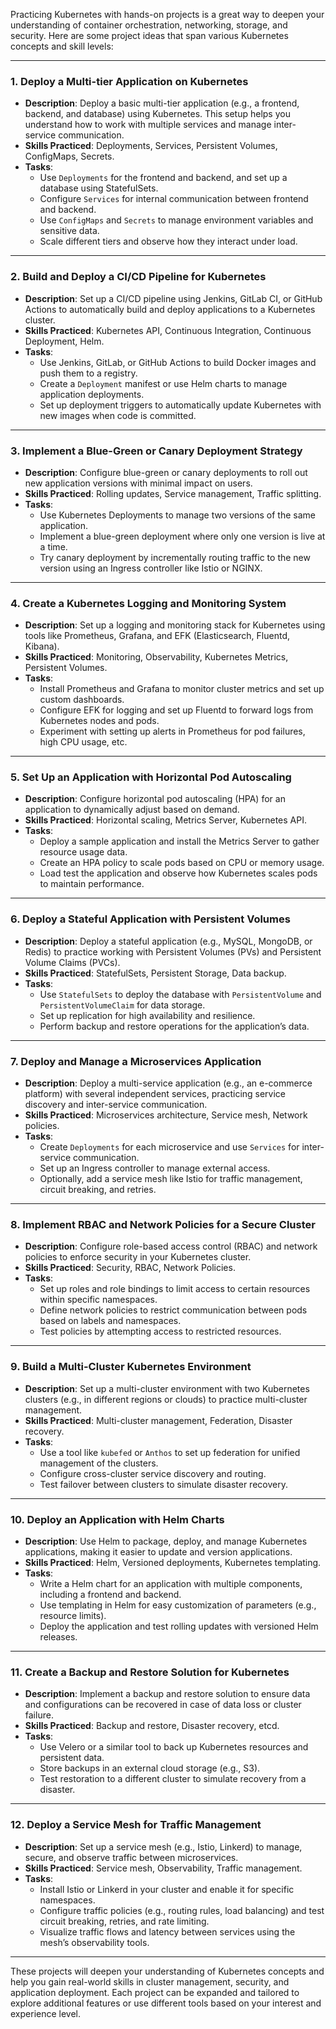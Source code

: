 Practicing Kubernetes with hands-on projects is a great way to deepen your understanding of container orchestration, networking, storage, and security. Here are some project ideas that span various Kubernetes concepts and skill levels:

---

### 1. **Deploy a Multi-tier Application on Kubernetes**
   - **Description**: Deploy a basic multi-tier application (e.g., a frontend, backend, and database) using Kubernetes. This setup helps you understand how to work with multiple services and manage inter-service communication.
   - **Skills Practiced**: Deployments, Services, Persistent Volumes, ConfigMaps, Secrets.
   - **Tasks**:
     - Use `Deployments` for the frontend and backend, and set up a database using StatefulSets.
     - Configure `Services` for internal communication between frontend and backend.
     - Use `ConfigMaps` and `Secrets` to manage environment variables and sensitive data.
     - Scale different tiers and observe how they interact under load.

---

### 2. **Build and Deploy a CI/CD Pipeline for Kubernetes**
   - **Description**: Set up a CI/CD pipeline using Jenkins, GitLab CI, or GitHub Actions to automatically build and deploy applications to a Kubernetes cluster.
   - **Skills Practiced**: Kubernetes API, Continuous Integration, Continuous Deployment, Helm.
   - **Tasks**:
     - Use Jenkins, GitLab, or GitHub Actions to build Docker images and push them to a registry.
     - Create a `Deployment` manifest or use Helm charts to manage application deployments.
     - Set up deployment triggers to automatically update Kubernetes with new images when code is committed.

---

### 3. **Implement a Blue-Green or Canary Deployment Strategy**
   - **Description**: Configure blue-green or canary deployments to roll out new application versions with minimal impact on users.
   - **Skills Practiced**: Rolling updates, Service management, Traffic splitting.
   - **Tasks**:
     - Use Kubernetes Deployments to manage two versions of the same application.
     - Implement a blue-green deployment where only one version is live at a time.
     - Try canary deployment by incrementally routing traffic to the new version using an Ingress controller like Istio or NGINX.

---

### 4. **Create a Kubernetes Logging and Monitoring System**
   - **Description**: Set up a logging and monitoring stack for Kubernetes using tools like Prometheus, Grafana, and EFK (Elasticsearch, Fluentd, Kibana).
   - **Skills Practiced**: Monitoring, Observability, Kubernetes Metrics, Persistent Volumes.
   - **Tasks**:
     - Install Prometheus and Grafana to monitor cluster metrics and set up custom dashboards.
     - Configure EFK for logging and set up Fluentd to forward logs from Kubernetes nodes and pods.
     - Experiment with setting up alerts in Prometheus for pod failures, high CPU usage, etc.

---

### 5. **Set Up an Application with Horizontal Pod Autoscaling**
   - **Description**: Configure horizontal pod autoscaling (HPA) for an application to dynamically adjust based on demand.
   - **Skills Practiced**: Horizontal scaling, Metrics Server, Kubernetes API.
   - **Tasks**:
     - Deploy a sample application and install the Metrics Server to gather resource usage data.
     - Create an HPA policy to scale pods based on CPU or memory usage.
     - Load test the application and observe how Kubernetes scales pods to maintain performance.

---

### 6. **Deploy a Stateful Application with Persistent Volumes**
   - **Description**: Deploy a stateful application (e.g., MySQL, MongoDB, or Redis) to practice working with Persistent Volumes (PVs) and Persistent Volume Claims (PVCs).
   - **Skills Practiced**: StatefulSets, Persistent Storage, Data backup.
   - **Tasks**:
     - Use `StatefulSets` to deploy the database with `PersistentVolume` and `PersistentVolumeClaim` for data storage.
     - Set up replication for high availability and resilience.
     - Perform backup and restore operations for the application’s data.

---

### 7. **Deploy and Manage a Microservices Application**
   - **Description**: Deploy a multi-service application (e.g., an e-commerce platform) with several independent services, practicing service discovery and inter-service communication.
   - **Skills Practiced**: Microservices architecture, Service mesh, Network policies.
   - **Tasks**:
     - Create `Deployments` for each microservice and use `Services` for inter-service communication.
     - Set up an Ingress controller to manage external access.
     - Optionally, add a service mesh like Istio for traffic management, circuit breaking, and retries.

---

### 8. **Implement RBAC and Network Policies for a Secure Cluster**
   - **Description**: Configure role-based access control (RBAC) and network policies to enforce security in your Kubernetes cluster.
   - **Skills Practiced**: Security, RBAC, Network Policies.
   - **Tasks**:
     - Set up roles and role bindings to limit access to certain resources within specific namespaces.
     - Define network policies to restrict communication between pods based on labels and namespaces.
     - Test policies by attempting access to restricted resources.

---

### 9. **Build a Multi-Cluster Kubernetes Environment**
   - **Description**: Set up a multi-cluster environment with two Kubernetes clusters (e.g., in different regions or clouds) to practice multi-cluster management.
   - **Skills Practiced**: Multi-cluster management, Federation, Disaster recovery.
   - **Tasks**:
     - Use a tool like `kubefed` or `Anthos` to set up federation for unified management of the clusters.
     - Configure cross-cluster service discovery and routing.
     - Test failover between clusters to simulate disaster recovery.

---

### 10. **Deploy an Application with Helm Charts**
   - **Description**: Use Helm to package, deploy, and manage Kubernetes applications, making it easier to update and version applications.
   - **Skills Practiced**: Helm, Versioned deployments, Kubernetes templating.
   - **Tasks**:
     - Write a Helm chart for an application with multiple components, including a frontend and backend.
     - Use templating in Helm for easy customization of parameters (e.g., resource limits).
     - Deploy the application and test rolling updates with versioned Helm releases.

---

### 11. **Create a Backup and Restore Solution for Kubernetes**
   - **Description**: Implement a backup and restore solution to ensure data and configurations can be recovered in case of data loss or cluster failure.
   - **Skills Practiced**: Backup and restore, Disaster recovery, etcd.
   - **Tasks**:
     - Use Velero or a similar tool to back up Kubernetes resources and persistent data.
     - Store backups in an external cloud storage (e.g., S3).
     - Test restoration to a different cluster to simulate recovery from a disaster.

---

### 12. **Deploy a Service Mesh for Traffic Management**
   - **Description**: Set up a service mesh (e.g., Istio, Linkerd) to manage, secure, and observe traffic between microservices.
   - **Skills Practiced**: Service mesh, Observability, Traffic management.
   - **Tasks**:
     - Install Istio or Linkerd in your cluster and enable it for specific namespaces.
     - Configure traffic policies (e.g., routing rules, load balancing) and test circuit breaking, retries, and rate limiting.
     - Visualize traffic flows and latency between services using the mesh’s observability tools.

---

These projects will deepen your understanding of Kubernetes concepts and help you gain real-world skills in cluster management, security, and application deployment. Each project can be expanded and tailored to explore additional features or use different tools based on your interest and experience level.